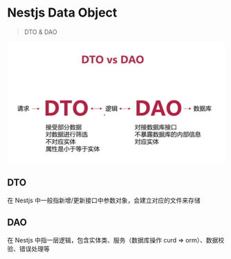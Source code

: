 # Nestjs Data Object

> DTO & DAO

![nest-data-object](./nest-data-object.png)

## DTO

在 Nestjs 中一般指新增/更新接口中参数对象，会建立对应的文件来存储

## DAO

在 Nestjs 中指一层逻辑，包含实体类、服务（数据库操作 curd => orm）、数据校验、错误处理等
